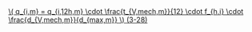 <a href="/eco2_guide_center/1.%20ECO2%20Logic%20Guide/Hee1_Equation_List.html" class="equation-link" target="_blank" rel="noopener noreferrer">
  \( q_{i,m} = q_{i,12h,m} \cdot \frac{t_{V,mech,m}}{12} \cdot f_{h,i} \cdot \frac{d_{V,mech,m}}{d_{max,m}} \) <span class="eq-number">(3-28)</span>
</a>
